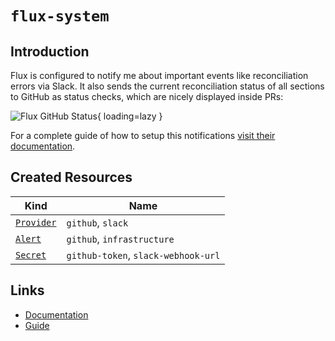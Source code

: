 # `flux-system`

## Introduction

Flux is configured to notify me about important events like reconciliation errors via Slack. It also sends the current reconciliation status of all sections to GitHub as status checks, which are nicely displayed inside PRs:

![Flux GitHub Status](https://k8s.pascaliske.dev/assets/flux-github-status.png){ loading=lazy }

For a complete guide of how to setup this notifications [visit their documentation](https://fluxcd.io/docs/guides/notifications/).

## Created Resources

| Kind                       | Name                                |
| -------------------------- | ----------------------------------- |
| [`Provider`][ref-provider] | `github`, `slack`                   |
| [`Alert`][ref-alert]       | `github`, `infrastructure`          |
| [`Secret`][ref-secret]     | `github-token`, `slack-webhook-url` |

[ref-provider]: https://fluxcd.io/docs/components/notification/provider/
[ref-alert]: https://fluxcd.io/docs/components/notification/alert/
[ref-secret]: https://kubernetes.io/docs/reference/kubernetes-api/config-and-storage-resources/secret-v1/

## Links

- [Documentation](https://fluxcd.io/docs/)
- [Guide](https://fluxcd.io/docs/guides/notifications/)
